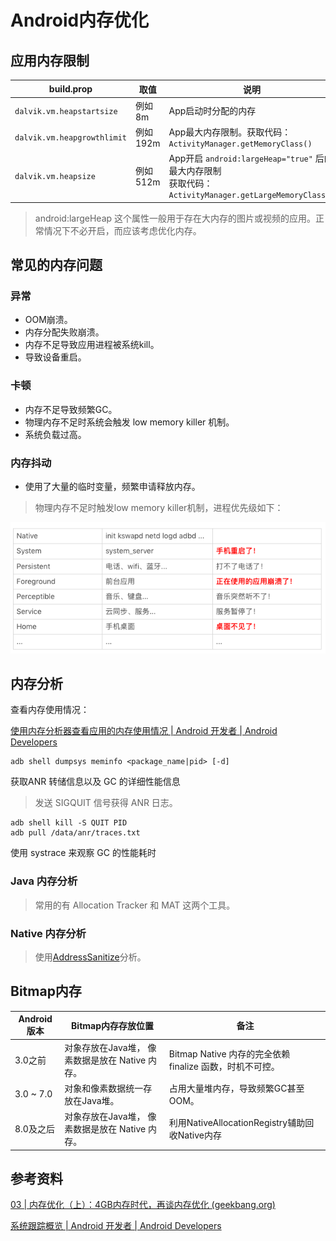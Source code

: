 # Android内存优化

## 应用内存限制

| build.prop                  | 取值     | 说明                                                         |
| --------------------------- | -------- | ------------------------------------------------------------ |
| `dalvik.vm.heapstartsize`   | 例如8m   | App启动时分配的内存                                          |
| `dalvik.vm.heapgrowthlimit` | 例如192m | App最大内存限制。获取代码：`ActivityManager.getMemoryClass()` |
| `dalvik.vm.heapsize`        | 例如512m | App开启 `android:largeHeap="true"` 后的最大内存限制<br />获取代码：`ActivityManager.getLargeMemoryClass()` |

> android:largeHeap 这个属性一般用于存在大内存的图片或视频的应用。正常情况下不必开启，而应该考虑优化内存。

## 常见的内存问题

### 异常

* OOM崩溃。
* 内存分配失败崩溃。
* 内存不足导致应用进程被系统kill。
* 导致设备重启。

### 卡顿

* 内存不足导致频繁GC。
* 物理内存不足时系统会触发 low memory killer 机制。
* 系统负载过高。

### 内存抖动

* 使用了大量的临时变量，频繁申请释放内存。



> 物理内存不足时触发low memory killer机制，进程优先级如下：

![img](./Android%E5%86%85%E5%AD%98%E4%BC%98%E5%8C%96.assets/b8d160f8d487bcb377e0c38ff9a0ac98.png)



## 内存分析

查看内存使用情况：

[使用内存分析器查看应用的内存使用情况  | Android 开发者  | Android Developers](https://developer.android.com/studio/profile/memory-profiler?hl=zh-cn)

```
adb shell dumpsys meminfo <package_name|pid> [-d]
```



获取ANR 转储信息以及 GC 的详细性能信息

> 发送 SIGQUIT 信号获得 ANR 日志。

```
adb shell kill -S QUIT PID
adb pull /data/anr/traces.txt
```

使用 systrace 来观察 GC 的性能耗时



### Java 内存分析

> 常用的有 Allocation Tracker 和 MAT 这两个工具。

### Native 内存分析

> 使用[AddressSanitize](https://github.com/google/sanitizers)分析。

## Bitmap内存

| Android版本 | Bitmap内存存放位置                              | 备注                                                     |
| ----------- | ----------------------------------------------- | -------------------------------------------------------- |
| 3.0之前     | 对象存放在Java堆， 像素数据是放在 Native 内存。 | Bitmap Native 内存的完全依赖 finalize 函数，时机不可控。 |
| 3.0 ~ 7.0   | 对象和像素数据统一存放在Java堆。                | 占用大量堆内存，导致频繁GC甚至OOM。                      |
| 8.0及之后   | 对象存放在Java堆， 像素数据是放在 Native 内存。 | 利用NativeAllocationRegistry辅助回收Native内存           |



## 参考资料

[03 | 内存优化（上）：4GB内存时代，再谈内存优化 (geekbang.org)](https://time.geekbang.org/column/article/71277)

[系统跟踪概览  | Android 开发者  | Android Developers](https://developer.android.com/topic/performance/tracing)
